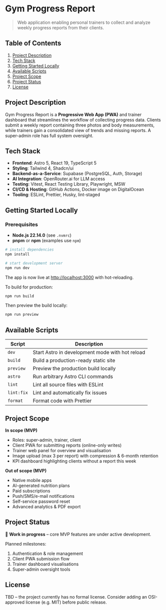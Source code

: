 # Gym Progress Report

> Web application enabling personal trainers to collect and analyze weekly progress reports from their clients.

## Table of Contents
1. [Project Description](#project-description)
2. [Tech Stack](#tech-stack)
3. [Getting Started Locally](#getting-started-locally)
4. [Available Scripts](#available-scripts)
5. [Project Scope](#project-scope)
6. [Project Status](#project-status)
7. [License](#license)

## Project Description
Gym Progress Report is a **Progressive Web App (PWA)** and trainer dashboard that streamlines the workflow of collecting progress data. Clients submit a weekly report containing three photos and body measurements, while trainers gain a consolidated view of trends and missing reports. A super-admin role has full system oversight.

## Tech Stack
- **Frontend**: Astro 5, React 19, TypeScript 5
- **Styling**: Tailwind 4, Shadcn/ui
- **Backend-as-a-Service**: Supabase (PostgreSQL, Auth, Storage)
- **AI Integration**: OpenRouter.ai for LLM access
- **Testing**: Vitest, React Testing Library, Playwright, MSW
- **CI/CD & Hosting**: GitHub Actions, Docker image on DigitalOcean
- **Tooling**: ESLint, Prettier, Husky, lint-staged

## Getting Started Locally
### Prerequisites
- **Node.js 22.14.0** (see `.nvmrc`)
- **pnpm** or **npm** (examples use `npm`)

```bash
# install dependencies
npm install

# start development server
npm run dev
```
The app is now live at <http://localhost:3000> with hot-reloading.

To build for production:
```bash
npm run build
```
Then preview the build locally:
```bash
npm run preview
```

## Available Scripts
| Script | Description |
|--------|-------------|
| `dev` | Start Astro in development mode with hot reload |
| `build` | Build a production-ready static site |
| `preview` | Preview the production build locally |
| `astro` | Run arbitrary Astro CLI commands |
| `lint` | Lint all source files with ESLint |
| `lint:fix` | Lint and automatically fix issues |
| `format` | Format code with Prettier |

## Project Scope
**In scope (MVP)**
- Roles: super-admin, trainer, client
- Client PWA for submitting reports (online-only writes)
- Trainer web panel for overview and visualisation
- Image upload (max 3 per report) with compression & 6-month retention
- KPI dashboard highlighting clients without a report this week

**Out of scope (MVP)**
- Native mobile apps
- AI-generated nutrition plans
- Paid subscriptions
- Push/SMS/e-mail notifications
- Self-service password reset
- Advanced analytics & PDF export

## Project Status
🚧 **Work in progress** – core MVP features are under active development.

Planned milestones:
1. Authentication & role management
2. Client PWA submission flow
3. Trainer dashboard visualisations
4. Super-admin oversight tools

## License
TBD – the project currently has no formal license. Consider adding an OSI-approved license (e.g. MIT) before public release.
